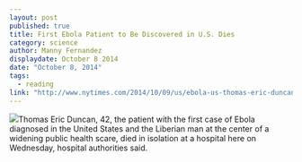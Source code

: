 ```yaml
---
layout: post
published: true
title: First Ebola Patient to Be Discovered in U.S. Dies
category: science
author: Manny Fernandez
displaydate: October 8 2014
date: "October 8, 2014"
tags: 
  - reading
link: "http://www.nytimes.com/2014/10/09/us/ebola-us-thomas-eric-duncan.html"
---
```


![](http://static01.nyt.com/images/2014/10/09/us/DUNCAN-web/DUNCAN-web-master675.jpg)Thomas Eric Duncan, 42, the patient with the first case of Ebola diagnosed in the United States and the Liberian man at the center of a widening public health scare, died in isolation at a hospital here on Wednesday, hospital authorities said.